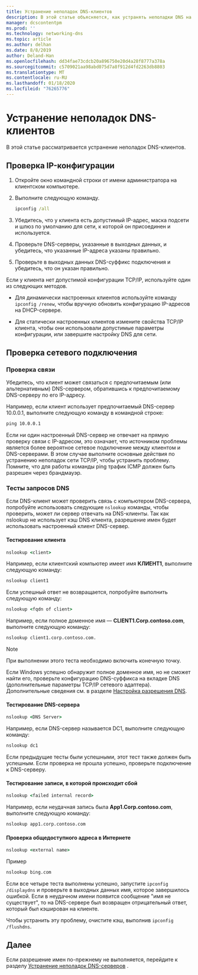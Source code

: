 ```yaml
---
title: Устранение неполадок DNS-клиентов
description: В этой статье объясняется, как устранять неполадки DNS на стороне клиента.
manager: dcscontentpm
ms.prod: ''
ms.technology: networking-dns
ms.topic: article
ms.author: delhan
ms.date: 8/8/2019
author: Deland-Han
ms.openlocfilehash: dd34fae73cdcb20a896750e20d4a28f8777a378a
ms.sourcegitcommit: c5709021aa98abd075d7a8f912d4fd2263db8803
ms.translationtype: MT
ms.contentlocale: ru-RU
ms.lasthandoff: 01/18/2020
ms.locfileid: "76265776"
---
```

# <a name="troubleshooting-dns-clients"></a>Устранение неполадок DNS-клиентов

В этой статье рассматривается устранение неполадок DNS-клиентов.

## <a name="check-ip-configuration"></a>Проверка IP-конфигурации

1. Откройте окно командной строки от имени администратора на клиентском компьютере.

2. Выполните следующую команду.

   ```cmd
   ipconfig /all
   ```

3. Убедитесь, что у клиента есть допустимый IP-адрес, маска подсети и шлюз по умолчанию для сети, к которой он присоединен и используется.

4. Проверьте DNS-серверы, указанные в выходных данных, и убедитесь, что указанные IP-адреса указаны правильно.

5. Проверьте в выходных данных DNS-суффикс подключения и убедитесь, что он указан правильно.

Если у клиента нет допустимой конфигурации TCP/IP, используйте один из следующих методов.

* Для динамически настроенных клиентов используйте команду `ipconfig /renew`, чтобы вручную обновить конфигурацию IP-адресов на DHCP-сервере.

* Для статически настроенных клиентов измените свойства TCP/IP клиента, чтобы они использовали допустимые параметры конфигурации, или завершите настройку DNS для сети.

## <a name="check-network-connection"></a>Проверка сетевого подключения

### <a name="ping-test"></a>Проверка связи

Убедитесь, что клиент может связаться с предпочитаемым (или альтернативным) DNS-сервером, обратившись к предпочитаемому DNS-серверу по его IP-адресу.

Например, если клиент использует предпочитаемый DNS-сервер 10.0.0.1, выполните следующую команду в командной строке:

```cmd
ping 10.0.0.1
```

Если ни один настроенный DNS-сервер не отвечает на прямую проверку связи с IP-адресом, это означает, что источником проблемы является более вероятное сетевое подключение между клиентом и DNS-серверами. В этом случае выполните основные действия по устранению неполадок сети TCP/IP, чтобы устранить проблему. Помните, что для работы команды ping трафик ICMP должен быть разрешен через брандмауэр.

### <a name="dns-query-tests"></a>Тесты запросов DNS

Если DNS-клиент может проверить связь с компьютером DNS-сервера, попробуйте использовать следующие `nslookup` команды, чтобы проверить, может ли сервер отвечать на DNS-клиенты. Так как nslookup не использует кэш DNS клиента, разрешение имен будет использовать настроенный клиент DNS-сервер.

#### <a name="test-a-client"></a>Тестирование клиента

```cmd
nslookup <client>
```
  
Например, если клиентский компьютер имеет имя **КЛИЕНТ1**, выполните следующую команду:
  
```cmd
nslookup client1
```
  
Если успешный ответ не возвращается, попробуйте выполнить следующую команду:
  
```cmd
nslookup <fqdn of client>
```
  
Например, если полное доменное имя — **CLIENT1.Corp.contoso.com**, выполните следующую команду:

```cmd
nslookup client1.corp.contoso.com.
```

> [!NOTE]
> При выполнении этого теста необходимо включить конечную точку.

Если Windows успешно обнаружит полное доменное имя, но не сможет найти его, проверьте конфигурацию DNS-суффикса на вкладке DNS (дополнительные параметры TCP/IP сетевого адаптера). Дополнительные сведения см. в разделе [Настройка разрешения DNS](https://docs.microsoft.com/previous-versions/tn-archive/dd163570(v=technet.10)#configuring-dns-resolution).

#### <a name="test-the-dns-server"></a>Тестирование DNS-сервера

```cmd
nslookup <DNS Server>
```

Например, если DNS-сервер называется DC1, выполните следующую команду:

```cmd
nslookup dc1
```
Если предыдущие тесты были успешными, этот тест также должен быть успешным. Если проверка не прошла успешно, проверьте подключение к DNS-серверу.

#### <a name="test-the-failing-record"></a>Тестирование записи, в которой происходит сбой

```cmd
nslookup <failed internal record>
```

Например, если неудачная запись была **App1.Corp.contoso.com**, выполните следующую команду:

```cmd
nslookup app1.corp.contoso.com
```

#### <a name="test-a-public-internet-address"></a>Проверка общедоступного адреса в Интернете

```cmd
nslookup <external name>
```

Пример 
```cmd
nslookup bing.com
```

Если все четыре теста выполнены успешно, запустите `ipconfig /displaydns` и проверьте в выходных данных имя, которое завершилось ошибкой. Если в неудачном имени появится сообщение "имя не существует", то на DNS-сервере был возвращен отрицательный ответ, который был кэширован на клиенте. 

Чтобы устранить эту проблему, очистите кэш, выполнив `ipconfig /flushdns`.

## <a name="next-step"></a>Далее

Если разрешение имен по-прежнему не выполняется, перейдите к разделу [Устранение неполадок DNS-серверов](troubleshoot-dns-server.md) .
